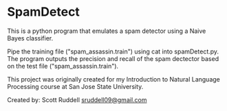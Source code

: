 # SpamDetect
This is a python program that emulates a spam detector using a Naive Bayes classifier.

Pipe the training file ("spam_assassin.train") using cat into spamDetect.py. 
The program outputs the precision and recall of the spam dectector based on the test file ("spam_assassin.train"). 

This project was originally created for my Introduction to Natural Language Processing course at San Jose State University.

Created by:
Scott Ruddell
sruddell09@gmail.com
